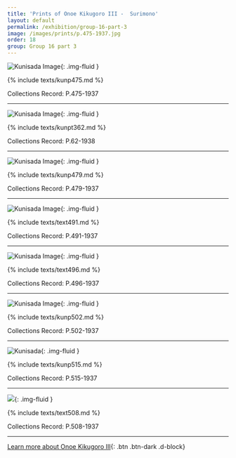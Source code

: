 ```yaml
---
title: 'Prints of Onoe Kikugoro III -  Surimono'
layout: default
permalink: /exhibition/group-16-part-3
image: /images/prints/p.475-1937.jpg
order: 18
group: Group 16 part 3
---
```


![Kunisada Image](/images/prints/p.475-1937.jpg){: .img-fluid }

{% include texts/kunp475.md %}

Collections Record: P.475-1937

----

![Kunisada Image](/images/prints/p.62-1938.jpg){: .img-fluid }

{% include texts/kunpt362.md %}

Collections Record: P.62-1938

----

![Kunisada Image](/images/prints/p.479-1937.jpg){: .img-fluid }

{% include texts/kunp479.md %}

Collections Record: P.479-1937

----

![Kunisada Image](/images/prints/p.491-1937.jpg){: .img-fluid }

{% include texts/text491.md %}

Collections Record: P.491-1937

----

![Kunisada Image](/images/prints/p.496-1937.jpg){: .img-fluid }

{% include texts/text496.md %}

Collections Record: P.496-1937

----

![Kunisada Image](/images/prints/p.502-1937.jpg){: .img-fluid }

{% include texts/kunp502.md %}

Collections Record: P.502-1937

----

![Kunisada](/images/prints/p.515-1937.jpg){: .img-fluid }

{% include texts/kunp515.md %}

Collections Record: P.515-1937

----

![](/images/prints/p.508-1937.jpg){: .img-fluid }

{% include texts/text508.md %}

Collections Record: P.508-1937

----

[Learn more about Onoe Kikugoro III](/themes/onoe-kikugoro-iii){: .btn .btn-dark .d-block}
